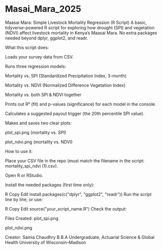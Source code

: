 # Masai_Mara_2025
Maasai Mara: Simple Livestock Mortality Regression (R Script)
A basic, tidyverse-powered R script for exploring how drought (SPI) and vegetation (NDVI) affect livestock mortality in Kenya’s Maasai Mara.
No extra packages needed beyond dplyr, ggplot2, and readr.

What this script does: 

Loads your survey data from CSV.

Runs three regression models:

Mortality vs. SPI (Standardized Precipitation Index, 3-month)

Mortality vs. NDVI (Normalized Difference Vegetation Index)

Mortality vs. both SPI & NDVI together

Prints out R² (fit) and p-values (significance) for each model in the console.

Calculates a suggested payout trigger (the 20th percentile SPI value).

Makes and saves two clear plots:

plot_spi.png (mortality vs. SPI)

plot_ndvi.png (mortality vs. NDVI)

How to use it:

Place your CSV file in the repo (must match the filename in the script: mortality_spi_ndvi (1).csv).

Open R or RStudio.

Install the needed packages (first time only):

R
Copy
Edit
install.packages(c("dplyr", "ggplot2", "readr"))
Run the script line by line, or use:

R
Copy
Edit
source("your_script_name.R")
Check the output:


Files Created:
plot_spi.png

plot_ndvi.png

Creator: 
Samia Chaudhry
B.B.A Undergraduate, Actuarial Science & Global Health
University of Wisconsin–Madison
